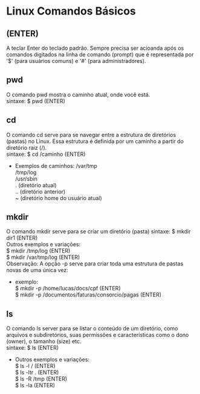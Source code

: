# Linux Comandos Básicos

## (ENTER)
  A teclar Enter do teclado padrão. Sempre precisa ser acioanda após os comandos digitados na linha de comando (prompt) que é representada por '$' (para usuários comuns) e '#' (para administradores).

## pwd <br>
  O comando pwd mostra o caminho atual, onde você está.<br>
  sintaxe: $ pwd  (ENTER)

## cd <br>
  O comando cd serve para se navegar entre a estrutura de diretórios (pastas) no Linux. Essa estrutura é definida por um caminho a partir do diretório raiz (/). <br>
  sintaxe: $ cd /caminho (ENTER)<br>
  - Exemplos de caminhos:
  /var/tmp <br>
  /tmp/log <br>
  /usr/sbin<br>
  . (diretório atual)<br>
  .. (diretório anterior)<br>
  ~ (diretório home do usuário atual)<br>
  
## mkdir <br>
  O comando mkdir serve para se criar um diretório (pasta)
  sintaxe: $ mkdir dir1 (ENTER)<br>
  Outros exemplos e variações:<br>
  $ mkdir /tmp/log (ENTER)<br>
  $ mkdir /var/tmp/log (ENTER)<br>
  Observação: A opção -p serve para criar toda uma estrutura de pastas novas de uma única vez:<br>
  - exemplo:<br>
  $ mkdir -p /home/lucas/docs/cpf (ENTER)<br>
  $ mkdir -p /documentos/faturas/consorcio/pagas (ENTER)<br>

## ls <br>
  O comando ls server para se listar o conteúdo de um diretório, como arquivos e subdiretórios, suas permissões e características como o dono (owner), o tamanho (size) etc.<br>
  sintaxe: $ ls (ENTER)<br>
  - Outros exemplos e variações:<br>
  $ ls -l / (ENTER)<br>
  $ ls -ltr . (ENTER)<br>
  $ ls -R /tmp (ENTER)<br>
  $ ls -la (ENTER)<br>

   
